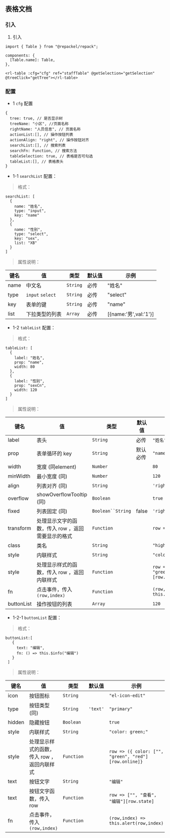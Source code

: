 ## 表格文档


### 引入
1. 引入 
```
import { Table } from "@repackel/repack";
```
```
components: {
  [Table.name]: Table,
},
```
```
<rl-table :cfg="cfg" ref="staffTable" @getSelection="getSelection" @treeClick="getTree"></rl-table>
```

### 配置

- 1 `cfg` 配置
```
{
  tree: true, // 是否显示树
  treeName: "小区", //页面名称
  rightName: "人员信息", // 页面名称
  actionList:[], // 操作按钮列表
  actionAlign: "right", // 操作按钮对齐
  searchList:[], // 搜索列表
  searchFn: Function, // 搜索方法
  tableSelection: true, // 表格是否可勾选
  tableList:[], // 表格表头
}
```

- 1-1 `searchList` 配置：

> 格式：
```
searchList: [
  {
    name: "姓名",
    type: "input",
    key: "name"
  },
  {
    name: "性别",
    type: "select",
    key: "sex",
    list: "XB"
  }
]
```
> 属性说明：

| 键名 | 值 | 类型 | 默认值 | 示例 |
| --- | --- | --- |--- | --- |
| name | 中文名 | `String` |必传 |"姓名" |
| type | `input` `select` | `String` | 必传 |"select" |
| key | 表单的键 | `String` | 必传 | "name"  |
| list | 下拉类型的列表 | `Array` | 必传 | [{name:'男',val:'1'}]


- 1-2 `tableList` 配置：
> 格式：
```
tableList: [
  {
    label: "姓名",
    prop: "name",
    width: 80
  },
  {
    label: "性别",
    prop: "sexCn",
    width: 120
  }
]
```
> 属性说明：

| 键名 | 值 | 类型 | 默认值 | 示例 |
| --- | --- | --- |--- | --- |
| label | 表头 | `String` |必传 |`"姓名"` |
| prop | 表单循环的 key | `String` | 默认必传 |`"name"` |
| width | 宽度 (同element) | `Number` | | `80`  |
| minWidth | 最小宽度 (同) | `Number` | | `120`  |
| align | 列表对齐 (同) | `String` |  | `'right'`  |
| overflow | showOverflowTooltip (同) | `Boolean` |  | `true` |
| fixed | 列表固定 (同) | `Boolean``String` | false | `'right'`  |
| transform | 处理显示文字的函数，传入 row ，返回需要显示的格式 | `Function` |  | `row => row.num + 'kg'` | 
| class | 类名 | `String` | | `"highlight"`  |
| style | 内联样式 | `String` | | `"color: green;"`  |
| style | 处理显示样式的函数，传入 row ，返回内联样式 | `Function` | | `row => ({ color: ["", "green", "red"][row.online]}`  |
| fn | 点击事件，传入 `(row,index)` | `Function` | | `(row,index) => this.alert(row,index)`  |
| buttonList | 操作按钮的列表 | `Array` | | `120`  |


- 1-2-1 `buttonList` 配置：
> 格式：
```
buttonList:[
   {
     text: "编辑",
     fn: () => this.$info("编辑")
   }
 ]
```
> 属性说明：

| 键名 | 值 | 类型 | 默认值 | 示例 |
| --- | --- | --- |--- | --- |
| icon | 按钮图标 | `String` | | `"el-icon-edit"`  |
| type | 按钮类型(同) | `String` | `'text'` | `"primary"`  |
| hidden | 隐藏按钮 | `Boolean` | | `true`  |
| style | 内联样式 | `String` | | `"color: green;"`  |
| style | 处理显示样式的函数，传入 row ，返回内联样式 | `Function` | | `row => ({ color: ["", "green", "red"][row.online]}`  |
| text | 按钮文字 | `String` | | `"编辑"`  |
| text |按钮文字函数，传入 row | `Function` | | `row => ["", "查看", "编辑"][row.state]`  |
| fn | 点击事件，传入 `(row,index)` | `Function` | | `(row,index) => this.alert(row,index)`  |

